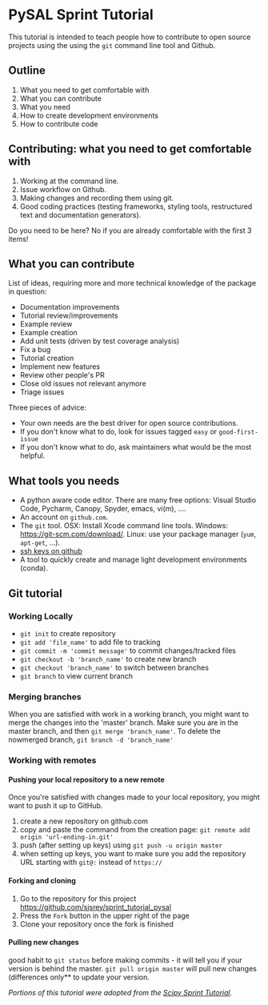 # PySAL Sprint Tutorial

This tutorial is intended to teach people how to contribute to open source
 projects using the using the ``git`` command line tool and Github.

## Outline

1. What you need to get comfortable with
1. What you can contribute
1. What you need
1. How to create development environments
1. How to contribute code


## Contributing: what you need to get comfortable with

1.   Working at the command line.
1.   Issue workflow on Github.
1.   Making changes and recording them using git.
1.   Good coding practices (testing frameworks, styling tools, restructured text and documentation generators).

Do you need to be here? No if you are already comfortable with the first
3 items!

## What you can contribute

List of ideas, requiring more and more technical knowledge of the
package in question:

- Documentation improvements
- Tutorial review/improvements
- Example review
- Example creation
- Add unit tests (driven by test coverage analysis)
- Fix a bug
- Tutorial creation
- Implement new features
- Review other people\'s PR
- Close old issues not relevant anymore
- Triage issues

Three pieces of advice:

-  Your own needs are the best driver for open source contributions.
-  If you don't know what to do, look for issues tagged `easy` or `good-first-issue`
-  If you don't know what to do, ask maintainers what would be the most helpful.

## What tools you needs
* A python aware code editor. There are many free options: Visual Studio Code, Pycharm,
  Canopy, Spyder, emacs, vi(m), ....
* An account on `github.com`.
* The `git` tool. OSX: Install Xcode command line tools.
  Windows: https://git-scm.com/download/. Linux: use your package manager
  (`yum`, `apt-get`, ...).
* [ssh keys on github](https://docs.github.com/en/github/authenticating-to-github/generating-a-new-ssh-key-and-adding-it-to-the-ssh-agent)
* A tool to quickly create and manage light development environments (conda).





## Git tutorial

### Working Locally

- `git init` to create repository
- `git add 'file_name'` to add file to tracking
- `git commit -m 'commit message'` to commit changes/tracked files
- `git checkout -b 'branch_name'` to create new branch
- `git checkout 'branch_name'` to switch between branches
- `git branch` to view current branch

### Merging branches

When you are satisfied with work in a working branch, you might want to merge the changes into the 'master' branch. Make sure you are in the master branch, and then `git merge 'branch_name'`. To delete the nowmerged branch, `git branch -d 'branch_name'`


### Working with remotes

#### Pushing your local repository to a new remote
Once you're satisfied with changes made to your local repository, you might want to push it up to GitHub. 
1) create a new repository on github.com
2) copy and paste the command from the creation page: `git remote add origin 'url-ending-in.git'`
3) push (after setting up keys) using `git push -u origin master`
4) when setting up keys, you want to make sure you add the repository URL starting with `git@:` instead of `https://`


#### Forking and cloning

1. Go to the repository for this project https://github.com/sjsrey/sprint_tutorial_pysal
2. Press the `Fork` button in the upper right of the page
3. Clone your repository once the fork is finished


#### Pulling new changes
good habit to `git status` before making commits - it will tell you if your version is behind the master. 
`git pull origin master` will pull new changes (differences only** to update your version.


*Portions of this tutorial were adopted from the [Scipy Sprint Tutorial](https://github.com/jonathanrocher/sprint_tutorial).*

